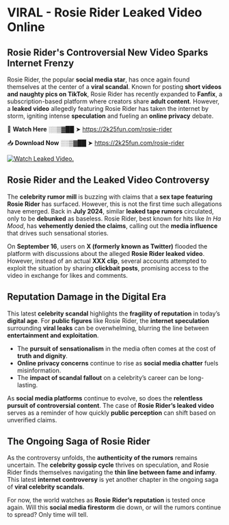 # VIRAL - Rosie Rider Leaked Video Online

## **Rosie Rider's Controversial New Video Sparks Internet Frenzy**  

Rosie Rider, the popular **social media star**, has once again found themselves at the center of a **viral scandal**. Known for posting **short videos and naughty pics on TikTok**, Rosie Rider has recently expanded to **Fanfix**, a subscription-based platform where creators share **adult content**. However, a **leaked video** allegedly featuring Rosie Rider has taken the internet by storm, igniting intense **speculation** and fueling an **online privacy** debate.  

🔴 **Watch Here** ░░▒▓██ ➤ https://2k25fun.com/rosie-rider  

📥 **Download Now** ░░▒▓██ ➤ https://2k25fun.com/rosie-rider  

[![Watch Leaked Video.](https://miro.medium.com/v2/resize:fit:828/format:webp/1*cilzJN44JGOrTw9NJCrNHA.gif "Watch Leaked Video")](https://2k25fun.com/rosie-rider)

## **Rosie Rider and the Leaked Video Controversy**  

The **celebrity rumor mill** is buzzing with claims that a **sex tape featuring Rosie Rider** has surfaced. However, this is not the first time such allegations have emerged. Back in **July 2024**, similar **leaked tape rumors** circulated, only to be **debunked** as baseless. Rosie Rider, best known for hits like *In Ha Mood*, has **vehemently denied the claims**, calling out the **media influence** that drives such sensational stories.  

On **September 16**, users on **X (formerly known as Twitter)** flooded the platform with discussions about the alleged **Rosie Rider leaked video**. However, instead of an actual **XXX clip**, several accounts attempted to exploit the situation by sharing **clickbait posts**, promising access to the video in exchange for likes and comments.  

## **Reputation Damage in the Digital Era**  

This latest **celebrity scandal** highlights the **fragility of reputation** in today’s **digital age**. For **public figures** like Rosie Rider, the **internet speculation** surrounding **viral leaks** can be overwhelming, blurring the line between **entertainment and exploitation**.  

- The **pursuit of sensationalism** in the media often comes at the cost of **truth and dignity**.  
- **Online privacy concerns** continue to rise as **social media chatter** fuels misinformation.  
- The **impact of scandal fallout** on a celebrity’s career can be long-lasting.  

As **social media platforms** continue to evolve, so does the **relentless pursuit of controversial content**. The case of **Rosie Rider’s leaked video** serves as a reminder of how quickly **public perception** can shift based on unverified claims.  

## **The Ongoing Saga of Rosie Rider**  

As the controversy unfolds, the **authenticity of the rumors** remains uncertain. The **celebrity gossip cycle** thrives on speculation, and Rosie Rider finds themselves navigating the **thin line between fame and infamy**. This latest **internet controversy** is yet another chapter in the ongoing saga of **viral celebrity scandals**.  

For now, the world watches as **Rosie Rider’s reputation** is tested once again. Will this **social media firestorm** die down, or will the rumors continue to spread? Only time will tell.